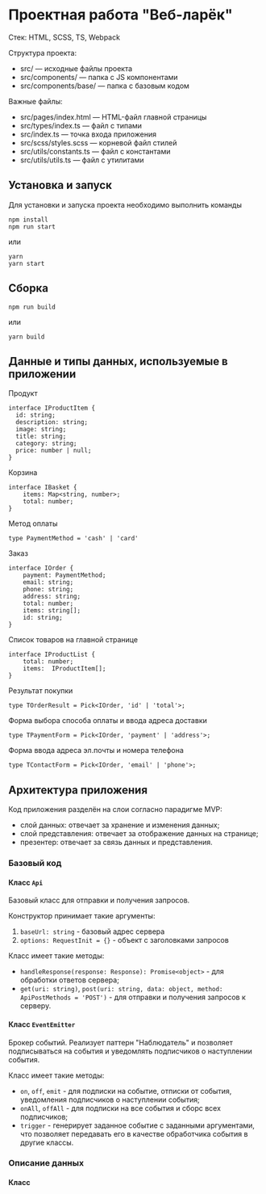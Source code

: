# Проектная работа "Веб-ларёк"

Стек: HTML, SCSS, TS, Webpack

Структура проекта:
- src/ — исходные файлы проекта
- src/components/ — папка с JS компонентами
- src/components/base/ — папка с базовым кодом

Важные файлы:
- src/pages/index.html — HTML-файл главной страницы
- src/types/index.ts — файл с типами
- src/index.ts — точка входа приложения
- src/scss/styles.scss — корневой файл стилей
- src/utils/constants.ts — файл с константами
- src/utils/utils.ts — файл с утилитами

## Установка и запуск
Для установки и запуска проекта необходимо выполнить команды

```
npm install
npm run start
```

или

```
yarn
yarn start
```
## Сборка

```
npm run build
```

или

```
yarn build
```
## Данные и типы данных, используемые в приложении

Продукт

```
interface IProductItem {
  id: string;
  description: string;
  image: string;
  title: string;
  category: string;
  price: number | null;
}
```

Корзина

```
interface IBasket {
	items: Map<string, number>;
	total: number;
}
```

Метод оплаты

```
type PaymentMethod = 'cash' | 'card'
```

Заказ

```
interface IOrder {
	payment: PaymentMethod;
	email: string;
	phone: string;
	address: string;
	total: number;
	items: string[];
	id: string;
}
```

Список товаров на главной странице

```
interface IProductList {
	total: number;
	items: 	IProductItem[];
}
```

Результат покупки

```
type TOrderResult = Pick<IOrder, 'id' | 'total'>;
```

Форма выбора способа оплаты и ввода адреса доставки

```
type TPaymentForm = Pick<IOrder, 'payment' | 'address'>;
```

Форма ввода адреса эл.почты и номера телефона

```
type TContactForm = Pick<IOrder, 'email' | 'phone'>;
```

## Архитектура приложения

Код приложения разделён на слои согласно парадигме MVP:
- слой данных: отвечает за хранение и изменения данных;
- слой представления: отвечает за отображение данных на странице;
- презентер: отвечает за связь данных и представления.

### Базовый код

#### Класс `Api`

Базовый класс для отправки и получения запросов.

Конструктор принимает такие аргументы:
1. `baseUrl: string` - базовый адрес сервера
2. `options: RequestInit = {}` - объект с заголовками запросов

Класс имеет такие методы:
- `handleResponse(response: Response): Promise<object>` - для обработки ответов сервера;
- `get(uri: string)`,  `post(uri: string, data: object, method: ApiPostMethods = 'POST')` - для отправки и получения запросов к серверу.

#### Класс `EventEmitter`

Брокер событий. Реализует паттерн "Наблюдатель" и позволяет подписываться на события и уведомлять подписчиков о наступлении события.

Класс имеет такие методы:
- `on`, `off`, `emit` - для подписки на событие, отписки от события, уведомления подписчиков о наступлении события;
- `onAll`, `offAll` - для подписки на все события и сборс всех подписчиков;
- `trigger` - генерирует заданное событие с заданными аргументами, что позволяет передавать его в качестве обработчика события в другие классы.

### Описание данных

#### Класс 


